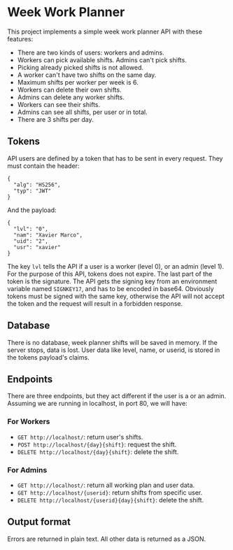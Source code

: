 # Week Work Planner

This project implements a simple week work planner API with these features:

- There are two kinds of users: workers and admins.
- Workers can pick available shifts. Admins can't pick shifts.
- Picking already picked shifts is not allowed.
- A worker can't have two shifts on the same day.
- Maximum shifts per worker per week is 6.
- Workers can delete their own shifts.
- Admins can delete any worker shifts.
- Workers can see their shifts.
- Admins can see all shifts, per user or in total.
- There are 3 shifts per day.

## Tokens

API users are defined by a token that has to be sent in every request. They must contain the header:

```
{
  "alg": "HS256",
  "typ": "JWT"
}
```
And the payload:

```
{
  "lvl": "0",
  "nam": "Xavier Marco",
  "uid": "2",
  "usr": "xavier"
}
```
The key `lvl` tells the API if a user is a worker (level 0), or an admin (level 1). For the purpose of this API, tokens does not expire. The last part of the token is the signature. The API gets the signing key from an environment variable named `SIGNKEY17`, and has to be encoded in base64. Obviously tokens must be signed with the same key, otherwise the API will not accept the token and the request will result in a forbidden response.

## Database

There is no database, week planner shifts will be saved in memory. If the server stops, data is lost. User data like level, name, or userid, is stored in the tokens payload's claims.

## Endpoints

There are three endpoints, but they act different if the user is a or an admin. Assuming we are running in localhost, in port 80, we will have:

### For Workers

- `GET http://localhost/`: return user's shifts.
- `POST http://localhost/{day}{shift}`: request the shift.
- `DELETE http://localhost/{day}{shift}`: delete the shift.

### For Admins

- `GET http://localhost/`: return all working plan and user data.
- `GET http://localhost/{userid}`: return shifts from specific user.
- `DELETE http://localhost/{userid}{day}{shift}`: delete the shift.

## Output format

Errors are returned in plain text. All other data is returned as a JSON.